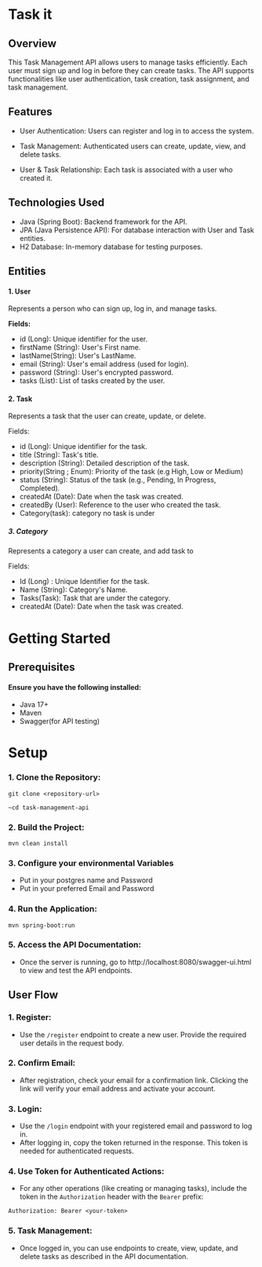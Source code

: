 # **Task it**

## **Overview**

This Task Management API allows users to manage tasks efficiently. Each user must sign up and log in before they can create tasks. The API supports functionalities like user authentication, task creation, task assignment, and task management.

## **Features**

* User Authentication: Users can register and log in to access the system.

* Task Management: Authenticated users can create, update, view, and delete tasks.

* User & Task Relationship: Each task is associated with a user who created it.


## **Technologies Used**

* Java (Spring Boot): Backend framework for the API.
* JPA (Java Persistence API): For database interaction with User and Task entities.
* H2 Database: In-memory database for testing purposes.


## **Entities**

#### 1. **User**

Represents a person who can sign up, log in, and manage tasks.

**Fields:**
* id (Long): Unique identifier for the user.
* firstName (String): User's First name.
* lastName(String): User's LastName.
* email (String): User's email address (used for login).
* password (String): User's encrypted password.
* tasks (List<Task>): List of tasks created by the user.

#### 2. **Task**

Represents a task that the user can create, update, or delete.

Fields:

* id (Long): Unique identifier for the task.
* title (String): Task's title.
* description (String): Detailed description of the task.
* priority(String ; Enum): Priority of the task (e.g High, Low or Medium)
* status (String): Status of the task (e.g., Pending, In Progress, Completed).
* createdAt (Date): Date when the task was created.
* createdBy (User): Reference to the user who created the task.
* Category(task): category no task is under

##### 3.  Category 
 Represents a category a user can create, and add task to 

   Fields:
 * Id (Long) : Unique Identifier for the task.
 * Name (String): Category's Name.
 * Tasks(Task): Task that are under the category.
 * createdAt (Date): Date when the task was created.



# **Getting Started**

## **Prerequisites**

#### **Ensure you have the following installed:**

* Java 17+
* Maven
* Swagger(for API testing)

# Setup

### 1.  Clone the Repository:

`git clone <repository-url>`

`~cd task-management-api`

### 2.  Build the Project:


`mvn clean install`


### 3. Configure your environmental Variables
 * Put in your postgres name and Password
 * Put in your preferred Email and Password

### 4.  Run the Application:

`mvn spring-boot:run`

### 5.  Access the API Documentation:

* Once the server is running, go to http://localhost:8080/swagger-ui.html to view and test the API endpoints.

## User Flow

### 1.  Register:

* Use the `/register` endpoint to create a new user. Provide the required user details in the request body.

### 2.  Confirm Email:

* After registration, check your email for a confirmation link. Clicking the link will verify your email address and activate your account.

### 3.  Login:

* Use the `/login` endpoint with your registered email and password to log in.
* After logging in, copy the token returned in the response. This token is needed for authenticated requests.

### 4.  Use Token for Authenticated Actions:

* For any other operations (like creating or managing tasks), include the token in the `Authorization` header with the `Bearer` prefix:

`Authorization: Bearer <your-token>`
### 5.   Task Management:

* Once logged in, you can use endpoints to create, view, update, and delete tasks as described in the API documentation.

